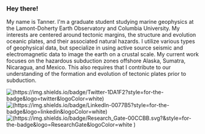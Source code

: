 ### Hey there!

My name is Tanner. I'm a graduate student studying marine geophysics at the Lamont-Doherty Earth Observatory and Columbia University. My interests are centered around tectonic margins, the structure and evolution oceanic plates, and their associated natural hazards. I utilize various types of geophysical data, but specialize in using active source seismic and electromagnetic data to image the earth on a crustal scale. My current work focuses on the hazardous subduction zones offshore Alaska, Sumatra, Nicaragua, and Mexico. This also requires that I contribute to our understanding of the formation and evolution of tectonic plates prior to subduction. 

![(https://img.shields.io/badge/Twitter-1DA1F2?style=for-the-badge&logo=twitter&logoColor=white)](https://twitter.com/TannerAcquisto)
![(https://img.shields.io/badge/LinkedIn-0077B5?style=for-the-badge&logo=linkedin&logoColor=white)](https://www.linkedin.com/in/TannerAcquisto/)
![(https://img.shields.io/badge/Research_Gate-00CCBB.svg?&style=for-the-badge&logo=ResearchGate&logoColor=white
)](https://www.researchgate.net/profile/Tanner-Acquisto)

